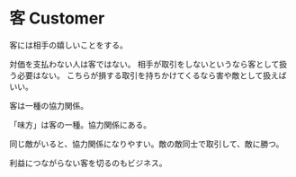 # 客 Customer

客には相手の嬉しいことをする。

対価を支払わない人は客ではない。
相手が取引をしないというなら客として扱う必要はない。
こちらが損する取引を持ちかけてくるなら害や敵として扱えばいい。

客は一種の協力関係。

「味方」は客の一種。協力関係にある。

同じ敵がいると、協力関係になりやすい。敵の敵同士で取引して、敵に勝つ。

利益につながらない客を切るのもビジネス。
